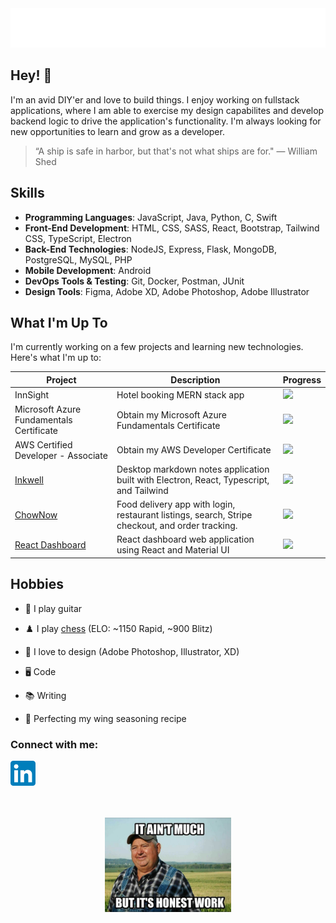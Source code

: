 <div align="center">
  <img src="git_headerGradient.svg"/>
</div>

## Hey! 👋

I'm an avid DIY'er and love to build things. I enjoy working on fullstack applications, where I am able to exercise my design capabilites and develop backend logic to drive the application's functionality. I'm always looking for new opportunities to learn and grow as a developer.

> “A ship is safe in harbor, but that's not what ships are for." — William Shed

## Skills

- **Programming Languages**: JavaScript, Java, Python, C, Swift
- **Front-End Development**: HTML, CSS, SASS, React, Bootstrap, Tailwind CSS, TypeScript, Electron
- **Back-End Technologies**: NodeJS, Express, Flask, MongoDB, PostgreSQL, MySQL, PHP
- **Mobile Development**: Android
- **DevOps Tools & Testing**: Git, Docker, Postman, JUnit
- **Design Tools**: Figma, Adobe XD, Adobe Photoshop, Adobe Illustrator

## What I'm Up To

I'm currently working on a few projects and learning new technologies. Here's what I'm up to:

| Project                                                          | Description                                                                                     | Progress                                                                |
| ---------------------------------------------------------------- | ----------------------------------------------------------------------------------------------- | ----------------------------------------------------------------------- |
| InnSight                                                         | Hotel booking MERN stack app                                                                    | ![](https://geps.dev/progress/0)   |
| Microsoft Azure Fundamentals Certificate                         | Obtain my Microsoft Azure Fundamentals Certificate                                              | ![](https://geps.dev/progress/0)   |
| AWS Certified Developer - Associate                              | Obtain my AWS Developer Certificate                                                             | ![](https://geps.dev/progress/6)   |
| [Inkwell](https://github.com/fredschuck/inkwell)                 | Desktop markdown notes application built with Electron, React, Typescript, and Tailwind         | ![](https://geps.dev/progress/15)  |
| [ChowNow](https://github.com/fredschuck/ChowNow)                 | Food delivery app with login, restaurant listings, search, Stripe checkout, and order tracking. | ![](https://geps.dev/progress/23)  |
| [React Dashboard](https://github.com/fredschuck/react-dashboard) | React dashboard web application using React and Material UI                                     | ![](https://geps.dev/progress/42)  |

## Hobbies

- 🎸 I play guitar

- ♟️ I play [chess](https://www.chess.com/member/fredschuck) (ELO: ~1150 Rapid, ~900 Blitz)

- 🎨 I love to design (Adobe Photoshop, Illustrator, XD)

- 🖥️ Code

- 📚 Writing

- 🍗 Perfecting my wing seasoning recipe

<h3 align="left">Connect with me:</h3>
<p align="left">
<a href="https://linkedin.com/in/fredschuck" target="blank">
 <img src="LinkedIn_icon.svg" width="40"/>
 </a>
</p>

<div align="center">
  <br><br>
  <img src="honest-work.jpg" width="40%" />
</div>

